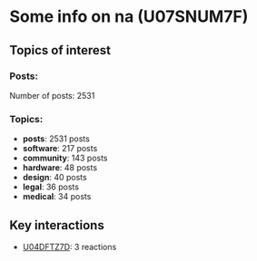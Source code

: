 # Some info on na (U07SNUM7F)


## Topics of interest

### Posts: 

Number of posts: 2531

### Topics:

* __posts__: 2531 posts
* __software__: 217 posts
* __community__: 143 posts
* __hardware__: 48 posts
* __design__: 40 posts
* __legal__: 36 posts
* __medical__: 34 posts

## Key interactions 

* [U04DFTZ7D](./U04DFTZ7D.md): 3 reactions

